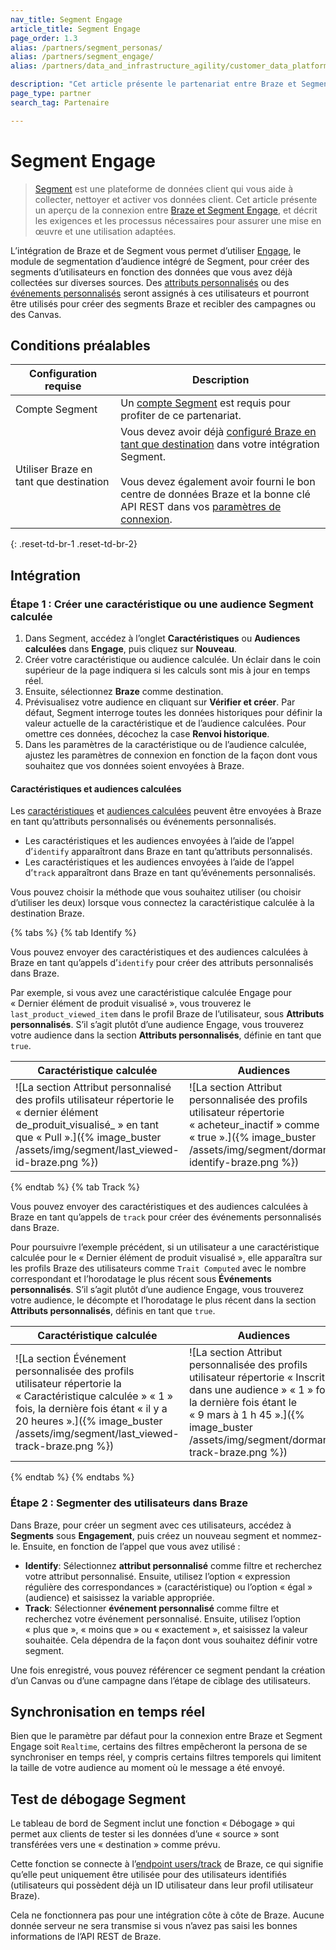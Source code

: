 ```yaml
---
nav_title: Segment Engage
article_title: Segment Engage
page_order: 1.3
alias: /partners/segment_personas/
alias: /partners/segment_engage/
alias: /partners/data_and_infrastructure_agility/customer_data_platform/segment/segment_personas/

description: "Cet article présente le partenariat entre Braze et Segment, une plateforme de données client qui recueille et transfère des informations entre les différentes sources de votre pile marketing."
page_type: partner
search_tag: Partenaire

---
```


# Segment Engage

> [Segment](https://segment.com) est une plateforme de données client qui vous aide à collecter, nettoyer et activer vos données client. Cet article présente un aperçu de la connexion entre [Braze et Segment Engage](https://segment.com/docs/destinations/braze/#Engage), et décrit les exigences et les processus nécessaires pour assurer une mise en œuvre et une utilisation adaptées.

L’intégration de Braze et de Segment vous permet d’utiliser [Engage](https://segment.com/docs/engage/), le module de segmentation d’audience intégré de Segment, pour créer des segments d’utilisateurs en fonction des données que vous avez déjà collectées sur diverses sources. Des [attributs personnalisés]({{site.baseurl}}/user_guide/data_and_analytics/custom_data/custom_attributes/) ou des [événements personnalisés]({{site.baseurl}}/user_guide/data_and_analytics/custom_data/custom_events/#custom-events) seront assignés à ces utilisateurs et pourront être utilisés pour créer des segments Braze et recibler des campagnes ou des Canvas.

## Conditions préalables

| Configuration requise | Description |
| ----------- | ----------- |
| Compte Segment | Un [compte Segment](https://app.segment.com/login) est requis pour profiter de ce partenariat. |
| Utiliser Braze en tant que destination | Vous devez avoir déjà [configuré Braze en tant que destination]({{site.baseurl}}/partners/data_and_infrastructure_agility/customer_data_platform/segment/segment/#connection-settings/) dans votre intégration Segment.<br><br>Vous devez également avoir fourni le bon centre de données Braze et la bonne clé API REST dans vos [paramètres de connexion]({{site.baseurl}}/partners/data_and_infrastructure_agility/customer_data_platform/segment/segment/#connection-settings). |
{: .reset-td-br-1 .reset-td-br-2}

## Intégration

### Étape 1 : Créer une caractéristique ou une audience Segment calculée

1. Dans Segment, accédez à l’onglet **Caractéristiques** ou **Audiences calculées** dans **Engage**, puis cliquez sur **Nouveau**.
2. Créer votre caractéristique ou audience calculée. Un éclair dans le coin supérieur de la page indiquera si les calculs sont mis à jour en temps réel.
3. Ensuite, sélectionnez **Braze** comme destination. 
4. Prévisualisez votre audience en cliquant sur **Vérifier et créer**. Par défaut, Segment interroge toutes les données historiques pour définir la valeur actuelle de la caractéristique et de l’audience calculées. Pour omettre ces données, décochez la case **Renvoi historique**.
5. Dans les paramètres de la caractéristique ou de l’audience calculée, ajustez les paramètres de connexion en fonction de la façon dont vous souhaitez que vos données soient envoyées à Braze.

#### Caractéristiques et audiences calculées

Les [caractéristiques](https://segment.com/docs/engage/audiences/computed-traits/) et [audiences calculées](https://segment.com/docs/Engage/audiences/) peuvent être envoyées à Braze en tant qu’attributs personnalisés ou événements personnalisés.
- Les caractéristiques et les audiences envoyées à l’aide de l’appel d’`identify` apparaîtront dans Braze en tant qu’attributs personnalisés.
- Les caractéristiques et les audiences envoyées à l’aide de l’appel d’`track` apparaîtront dans Braze en tant qu’événements personnalisés.

Vous pouvez choisir la méthode que vous souhaitez utiliser (ou choisir d’utiliser les deux) lorsque vous connectez la caractéristique calculée à la destination Braze.

{% tabs %}
{% tab Identify %}

Vous pouvez envoyer des caractéristiques et des audiences calculées à Braze en tant qu’appels d’`identify` pour créer des attributs personnalisés dans Braze. 

Par exemple, si vous avez une caractéristique calculée Engage pour « Dernier élément de produit visualisé », vous trouverez le `last_product_viewed_item` dans le profil Braze de l’utilisateur, sous **Attributs personnalisés**. S’il s’agit plutôt d’une audience Engage, vous trouverez votre audience dans la section **Attributs personnalisés**, définie en tant que `true`.

| Caractéristique calculée | Audiences |
| -------------- | --------- |
| ![La section Attribut personnalisé des profils utilisateur répertorie le « dernier élément de_produit_visualisé_ » en tant que « Pull ».]({% image_buster /assets/img/segment/last_viewed-id-braze.png %}) | ![La section Attribut personnalisée des profils utilisateur répertorie « acheteur_inactif » comme « true ».]({% image_buster /assets/img/segment/dormant-identify-braze.png %}) |

{% endtab %}
{% tab Track %}

Vous pouvez envoyer des caractéristiques et des audiences calculées à Braze en tant qu’appels de `track` pour créer des événements personnalisés dans Braze. 

Pour poursuivre l’exemple précédent, si un utilisateur a une caractéristique calculée pour le « Dernier élément de produit visualisé », elle apparaîtra sur les profils Braze des utilisateurs comme `Trait Computed` avec le nombre correspondant et l’horodatage le plus récent sous **Événements personnalisés**. S’il s’agit plutôt d’une audience Engage, vous trouverez votre audience, le décompte et l’horodatage le plus récent dans la section **Attributs personnalisés**, définis en tant que `true`.

| Caractéristique calculée | Audiences |
| -------------- | --------- |
| ![La section Événement personnalisée des profils utilisateur répertorie la « Caractéristique calculée » « 1 » fois, la dernière fois étant « il y a 20 heures ».]({% image_buster /assets/img/segment/last_viewed-track-braze.png %}) | ![La section Attribut personnalisée des profils utilisateur répertorie « Inscrit dans une audience » « 1 » fois, la dernière fois étant le « 9 mars à 1 h 45 ».]({% image_buster /assets/img/segment/dormant-track-braze.png %}) |

{% endtab %}
{% endtabs %}

### Étape 2 : Segmenter des utilisateurs dans Braze

Dans Braze, pour créer un segment avec ces utilisateurs, accédez à **Segments** sous **Engagement**, puis créez un nouveau segment et nommez-le. Ensuite, en fonction de l’appel que vous avez utilisé :
- **Identify**: Sélectionnez **attribut personnalisé** comme filtre et recherchez votre attribut personnalisé. Ensuite, utilisez l’option « expression régulière des correspondances » (caractéristique) ou l’option « égal » (audience) et saisissez la variable appropriée.
- **Track**: Sélectionner **événement personnalisé** comme filtre et recherchez votre événement personnalisé. Ensuite, utilisez l’option « plus que », « moins que » ou « exactement », et saisissez la valeur souhaitée. Cela dépendra de la façon dont vous souhaitez définir votre segment.

Une fois enregistré, vous pouvez référencer ce segment pendant la création d’un Canvas ou d’une campagne dans l’étape de ciblage des utilisateurs.

## Synchronisation en temps réel

Bien que le paramètre par défaut pour la connexion entre Braze et Segment Engage soit `Realtime`, certains des filtres empêcheront la persona de se synchroniser en temps réel, y compris certains filtres temporels qui limitent la taille de votre audience au moment où le message a été envoyé.

## Test de débogage Segment

Le tableau de bord de Segment inclut une fonction « Débogage » qui permet aux clients de tester si les données d’une « source » sont transférées vers une « destination » comme prévu.

Cette fonction se connecte à l’[endpoint users/track]({{site.baseurl}}/api/endpoints/user_data/post_user_track/) de Braze, ce qui signifie qu’elle peut uniquement être utilisée pour des utilisateurs identifiés (utilisateurs qui possèdent déjà un ID utilisateur dans leur profil utilisateur Braze).

Cela ne fonctionnera pas pour une intégration côte à côte de Braze. Aucune donnée serveur ne sera transmise si vous n’avez pas saisi les bonnes informations de l’API REST de Braze.